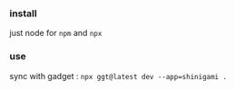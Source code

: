 
### install
just node for `npm` and `npx`

### use
sync with gadget :
`npx ggt@latest dev --app=shinigami .`
